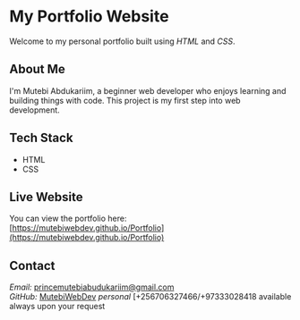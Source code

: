 # My Portfolio Website

Welcome to my personal portfolio built using *HTML* and *CSS*.

## About Me
I'm Mutebi Abdukariim, a beginner web developer who enjoys learning and building things with code. This project is my first step into web development.

## Tech Stack
- HTML
- CSS

## Live Website
You can view the portfolio here:  
[https://mutebiwebdev.github.io/Portfolio](https://mutebiwebdev.github.io/Portfolio)

## Contact
*Email:* princemutebiabudukariim@gmail.com  
*GitHub:* [MutebiWebDev](https://github.com/MutebiWebDev)
*personal* [+256706327466/+97333028418 available always upon your request
